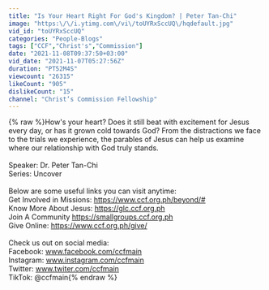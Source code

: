 ```yaml
---
title: "Is Your Heart Right For God's Kingdom? | Peter Tan-Chi"
image: "https:\/\/i.ytimg.com\/vi\/toUYRxSccUQ\/hqdefault.jpg"
vid_id: "toUYRxSccUQ"
categories: "People-Blogs"
tags: ["CCF","Christ's","Commission"]
date: "2021-11-08T09:37:50+03:00"
vid_date: "2021-11-07T05:27:56Z"
duration: "PT52M4S"
viewcount: "26315"
likeCount: "905"
dislikeCount: "15"
channel: "Christ’s Commission Fellowship"
---
```

{% raw %}How's your heart? Does it still beat with excitement for Jesus every day, or has it grown cold towards God? From the distractions we face to the trials we experience, the parables of Jesus can help us examine where our relationship with God truly stands.<br /><br />Speaker: Dr. Peter Tan-Chi<br />Series: Uncover<br /><br />Below are some useful links you can visit anytime:<br />Get Involved in Missions: <a rel="nofollow" target="blank" href="https://www.ccf.org.ph/beyond/#">https://www.ccf.org.ph/beyond/#</a><br />Know More About Jesus: <a rel="nofollow" target="blank" href="https://glc.ccf.org.ph">https://glc.ccf.org.ph</a><br />Join A Community <a rel="nofollow" target="blank" href="https://smallgroups.ccf.org.ph">https://smallgroups.ccf.org.ph</a><br />Give Online: <a rel="nofollow" target="blank" href="https://www.ccf.org.ph/give/">https://www.ccf.org.ph/give/</a><br /><br />Check us out on social media:<br />Facebook: www.facebook.com/ccfmain<br />Instagram: www.instagram.com/ccfmain<br />Twitter: www.twiter.com/ccfmain<br />TikTok: @ccfmain{% endraw %}
